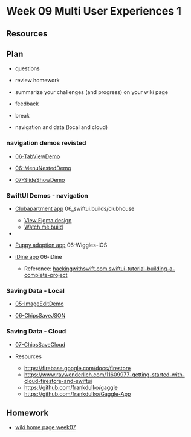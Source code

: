 # Week 09 Multi User Experiences 1

## Resources

## Plan

- questions

- review homework

- summarize your challenges (and progress) on your wiki page

- feedback

- break

- navigation and data (local and cloud)

### navigation demos revisted

- [06-TabViewDemo](https://github.com/mobilelabclass-itp/06-TabViewDemo)

- [06-MenuNestedDemo](https://github.com/mobilelabclass-itp/06-MenuNestedDemo)

- [07-SlideShowDemo](https://github.com/mobilelabclass-itp/07-SlideShowDemo)

### SwiftUI Demos - navigation

- [Clubapartment app](https://github.com/mobilelabclass-itp/swiftui.builds) 06_swiftui.builds/clubhouse

  - [View Figma design](https://www.figma.com/file/8DwfJi51F88IW1xNVrDMP4/Clubapartment?node-id=0%3A1)
  - [Watch me build](https://www.youtube.com/watch?v=UVTRKeIm3JA&feature=youtu.be)

-
- [Puppy adoption app](https://github.com/mobilelabclass-itp/06-Wiggles-iOS) 06-Wiggles-iOS
- [iDine app](https://github.com/mobilelabclass-itp/iDine) 06-iDine
  - Reference: [hackingwithswift.com swiftui-tutorial-building-a-complete-project](https://www.hackingwithswift.com/quick-start/swiftui/swiftui-tutorial-building-a-complete-project)

### Saving Data - Local

- [05-ImageEditDemo](https://github.com/mobilelabclass-itp/05-ImageEditDemo)

- [06-ChipsSaveJSON](https://github.com/mobilelabclass-itp/06-ChipsSaveJSON)

### Saving Data - Cloud

- [07-ChipsSaveCloud](https://github.com/mobilelabclass-itp/07-ChipsSaveCloud)

- Resources
  - https://firebase.google.com/docs/firestore
  - https://www.raywenderlich.com/11609977-getting-started-with-cloud-firestore-and-swiftui
  - https://github.com/frankdulko/gaggle
  - https://github.com/frankdulko/Gaggle-App

## Homework

- [wiki home page week07](https://github.com/mobilelabclass-itp/content-2023/wiki#week-07-homework)
